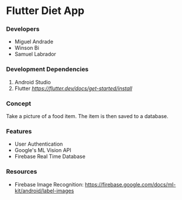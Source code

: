 # Flutter Diet App 

### Developers
* Miguel Andrade  
* Winson Bi  
* Samuel Labrador  

### Development Dependencies
1. Android Studio 
2. Flutter _https://flutter.dev/docs/get-started/install_  

### Concept
Take a picture of a food item. The item is then saved to a database. 

### Features
* User Authentication
* Google's ML Vision API
* Firebase Real Time Database

### Resources
* Firebase Image Recognition: https://firebase.google.com/docs/ml-kit/android/label-images
